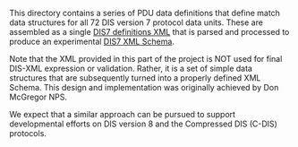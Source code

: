 This directory contains a series of PDU data definitions that define match
data structures for all 72 DIS version 7 protocol data units.  These are assembled 
as a single [DIS7 definitions XML](DIS_7_2012.xml) that is parsed and 
processed to produce an experimental [DIS7 XML Schema](../DIS_7_2012.autogenerated.xsd).

Note that the XML provided in this part of the project is NOT used for final DIS-XML expression or validation. 
Rather, it is a set of simple data structures that are subsequently turned into a properly defined XML Schema. 
This design and implementation was originally achieved by Don McGregor NPS.

We expect that a similar approach can be pursued to support developmental
efforts on DIS version 8 and the Compressed DIS (C-DIS) protocols.

